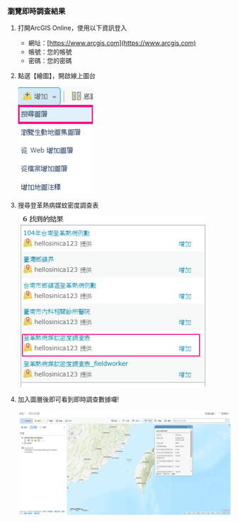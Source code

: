 ### 瀏覽即時調查結果

1.  打開ArcGIS Online，使用以下資訊登入
    
    - 網址：[https://www.arcgis.com](https://www.arcgis.com)
    - 帳號：您的帳號
    - 密碼：您的密碼

2.  點選【繪圖】，開啟線上圖台
    
    ![](/assets/ex07/image30.png)
    
3.  搜尋登革熱病媒蚊密度調查表

    ![](/assets/ex07/image31.png)
    
4.  加入圖層後即可看到即時調查數據囉!

    ![](/assets/ex07/image32.png)
